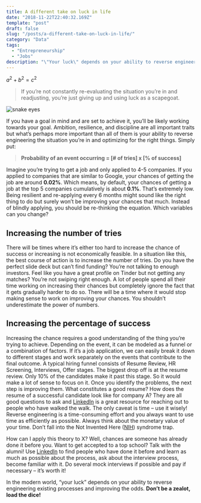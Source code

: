 ```yaml
---
title: A different take on luck in life
date: "2018-11-22T22:40:32.169Z"
template: "post"
draft: false
slug: "/posts/a-different-take-on-luck-in-life/"
category: "Data"
tags:
  - "Entrepreneurship"
  - "Jobs"
description: "\"Your luck\" depends on your ability to reverse engineering existing processes and improving the odds. What are you doing about this?"
---
```


$a^2 + b^2 = c^2$

> If you’re not constantly re-evaluating the situation you’re in and readjusting, you’re just giving up and using luck as a scapegoat.

![snake eyes](/media/luck-dice.jpg)

If you have a goal in mind and are set to achieve it, you’ll be likely working towards your goal. Ambition, resilience, and discipline are all important traits but what’s perhaps more important than all of them is your ability to reverse engineering the situation you’re in and optimizing for the right things. Simply put:

> **Probability of an event occurring = [# of tries] x [% of success]**

Imagine you’re trying to get a job and only applied to 4-5 companies. If you applied to companies that are similar to Google, your chances of getting the job are around **0.02%**. Which means, by default, your chances of getting a job at the top 5 companies cumulatively is about **0.1%**. That’s extremely low. Being resilient and re-applying every 6 months might sound like the right thing to do but surely won’t be improving your chances that much. Instead of blindly applying, you should be re-thinking the equation. Which variables can you change?

## Increasing the number of tries

There will be times where it’s either too hard to increase the chance of success or increasing is not economically feasible. In a situation like this, the best course of action is to increase the number of tries. Do you have the perfect slide deck but can’t find funding? You’re not talking to enough investors. Feel like you have a great profile on Tinder but not getting any matches? You’re not swiping right enough. A lot of people spend all their time working on increasing their chances but completely ignore the fact that it gets gradually harder to do so. There will be a time where it would stop making sense to work on improving your chances. You shouldn’t underestimate the power of numbers.

## Increasing the percentage of success

Increasing the chance requires a good understanding of the thing you’re trying to achieve. Depending on the event, it can be modeled as a funnel or a combination of factors. If it’s a job application, we can easily break it down to different stages and work separately on the events that contribute to the final outcome. A typical hiring funnel consists of Resume Review, HR Screening, Interviews, Offer stages. The biggest drop off is at the resume review. Only 10% of the candidates make it past this stage. So it would make a lot of sense to focus on it. Once you identify the problems, the next step is improving them. What constitutes a good resume? How does the resume of a successful candidate look like for company A? They are all good questions to ask and [LinkedIn](http://www.linkedin.com/) is a great resource for reaching out to people who have walked the walk. The only caveat is time – use it wisely! Reverse engineering is a time-consuming effort and you always want to use time as efficiently as possible. Always think about the monetary value of your time. Don’t fall into the Not Invented Here ([NIH](https://en.wikipedia.org/wiki/Not_invented_here)) syndrome trap.

How can I apply this theory to X?
Well, chances are someone has already done it before you. Want to get accepted to a top school? Talk with the alumni! Use [LinkedIn](http://www.linkedin.com/) to find people who have done it before and learn as much as possible about the process, ask about the interview process, become familiar with it. Do several mock interviews if possible and pay if necessary – it’s worth it!

In the modern world, “your luck” depends on your ability to reverse engineering existing processes and improving the odds. **Don’t be a zealot, load the dice!**